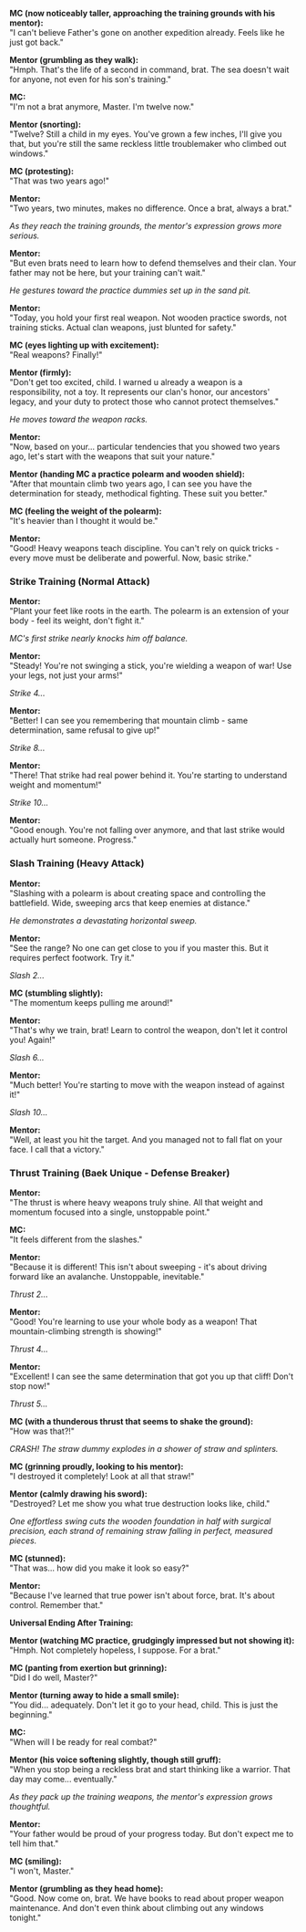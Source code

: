 **MC (now noticeably taller, approaching the training grounds with his mentor):**  
"I can't believe Father's gone on another expedition already. Feels like he just got back."

**Mentor (grumbling as they walk):**  
"Hmph. That's the life of a second in command, brat. The sea doesn't wait for anyone, not even for his son's training."

**MC:**  
"I'm not a brat anymore, Master. I'm twelve now."

**Mentor (snorting):**  
"Twelve? Still a child in my eyes. You've grown a few inches, I'll give you that, but you're still the same reckless little troublemaker who climbed out windows."

**MC (protesting):**  
"That was two years ago!"

**Mentor:**  
"Two years, two minutes, makes no difference. Once a brat, always a brat."

_As they reach the training grounds, the mentor's expression grows more serious._

**Mentor:**  
"But even brats need to learn how to defend themselves and their clan. Your father may not be here, but your training can't wait."

_He gestures toward the practice dummies set up in the sand pit._

**Mentor:**  
"Today, you hold your first real weapon. Not wooden practice swords, not training sticks. Actual clan weapons, just blunted for safety."

**MC (eyes lighting up with excitement):**  
"Real weapons? Finally!"

**Mentor (firmly):**  
"Don't get too excited, child. I warned u already a weapon is a responsibility, not a toy. It represents our clan's honor, our ancestors' legacy, and your duty to protect those who cannot protect themselves."

_He moves toward the weapon racks._

**Mentor:**  
"Now, based on your... particular tendencies that you showed two years ago, let's start with the weapons that suit your nature."

**Mentor (handing MC a practice polearm and wooden shield):**  
"After that mountain climb two years ago, I can see you have the determination for steady, methodical fighting. These suit you better."

**MC (feeling the weight of the polearm):**  
"It's heavier than I thought it would be."

**Mentor:**  
"Good! Heavy weapons teach discipline. You can't rely on quick tricks - every move must be deliberate and powerful. Now, basic strike."

### **Strike Training (Normal Attack)**

**Mentor:**  
"Plant your feet like roots in the earth. The polearm is an extension of your body - feel its weight, don't fight it."

_MC's first strike nearly knocks him off balance._

**Mentor:**  
"Steady! You're not swinging a stick, you're wielding a weapon of war! Use your legs, not just your arms!"

_Strike 4..._

**Mentor:**  
"Better! I can see you remembering that mountain climb - same determination, same refusal to give up!"

_Strike 8..._

**Mentor:**  
"There! That strike had real power behind it. You're starting to understand weight and momentum!"

_Strike 10..._

**Mentor:**  
"Good enough. You're not falling over anymore, and that last strike would actually hurt someone. Progress."

### **Slash Training (Heavy Attack)**

**Mentor:**  
"Slashing with a polearm is about creating space and controlling the battlefield. Wide, sweeping arcs that keep enemies at distance."

_He demonstrates a devastating horizontal sweep._

**Mentor:**  
"See the range? No one can get close to you if you master this. But it requires perfect footwork. Try it."

_Slash 2..._

**MC (stumbling slightly):**  
"The momentum keeps pulling me around!"

**Mentor:**  
"That's why we train, brat! Learn to control the weapon, don't let it control you! Again!"

_Slash 6..._

**Mentor:**  
"Much better! You're starting to move with the weapon instead of against it!"

_Slash 10..._

**Mentor:**  
"Well, at least you hit the target. And you managed not to fall flat on your face. I call that a victory."

### **Thrust Training (Baek Unique - Defense Breaker)**

**Mentor:**  
"The thrust is where heavy weapons truly shine. All that weight and momentum focused into a single, unstoppable point."

**MC:**  
"It feels different from the slashes."

**Mentor:**  
"Because it is different! This isn't about sweeping - it's about driving forward like an avalanche. Unstoppable, inevitable."

_Thrust 2..._

**Mentor:**  
"Good! You're learning to use your whole body as a weapon! That mountain-climbing strength is showing!"

_Thrust 4..._

**Mentor:**  
"Excellent! I can see the same determination that got you up that cliff! Don't stop now!"

_Thrust 5..._

**MC (with a thunderous thrust that seems to shake the ground):**  
"How was that?!"

_CRASH! The straw dummy explodes in a shower of straw and splinters._

**MC (grinning proudly, looking to his mentor):**  
"I destroyed it completely! Look at all that straw!"

**Mentor (calmly drawing his sword):**  
"Destroyed? Let me show you what true destruction looks like, child."

_One effortless swing cuts the wooden foundation in half with surgical precision, each strand of remaining straw falling in perfect, measured pieces._

**MC (stunned):**  
"That was... how did you make it look so easy?"

**Mentor:**  
"Because I've learned that true power isn't about force, brat. It's about control. Remember that."

**Universal Ending After Training:**

**Mentor (watching MC practice, grudgingly impressed but not showing it):**  
"Hmph. Not completely hopeless, I suppose. For a brat."

**MC (panting from exertion but grinning):**  
"Did I do well, Master?"

**Mentor (turning away to hide a small smile):**  
"You did... adequately. Don't let it go to your head, child. This is just the beginning."

**MC:**  
"When will I be ready for real combat?"

**Mentor (his voice softening slightly, though still gruff):**  
"When you stop being a reckless brat and start thinking like a warrior. That day may come... eventually."

_As they pack up the training weapons, the mentor's expression grows thoughtful._

**Mentor:**  
"Your father would be proud of your progress today. But don't expect me to tell him that."

**MC (smiling):**  
"I won't, Master."

**Mentor (grumbling as they head home):**  
"Good. Now come on, brat. We have books to read about proper weapon maintenance. And don't even think about climbing out any windows tonight."